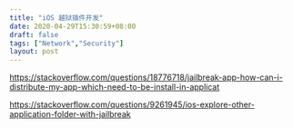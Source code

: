 ```yaml
---
title: "iOS 越狱插件开发"
date: 2020-04-29T15:30:59+08:00
draft: false
tags: ["Network","Security"]
layout: post
---
```


https://stackoverflow.com/questions/18776718/jailbreak-app-how-can-i-distribute-my-app-which-need-to-be-install-in-applicat

https://stackoverflow.com/questions/9261945/ios-explore-other-application-folder-with-jailbreak